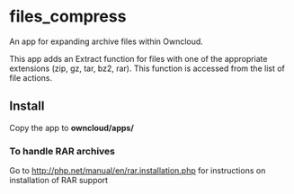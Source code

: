 # files_compress
An app for expanding archive files within Owncloud.

This app adds an Extract function for files with one of the appropriate extensions (zip, gz, tar, bz2, rar). This function is accessed from the list of file actions.

## Install
Copy the app to **owncloud/apps/**

### To handle RAR archives
Go to http://php.net/manual/en/rar.installation.php for instructions on installation of RAR support
